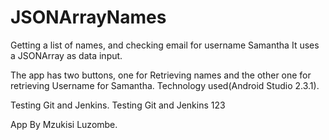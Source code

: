 # JSONArrayNames
Getting a list of names, and checking email for username Samantha
It uses a JSONArray as data input.

The app has two buttons, one for Retrieving names and the other one for retrieving Username for Samantha.
Technology used(Android Studio 2.3.1).

Testing Git and Jenkins.
Testing Git and Jenkins 123

App By Mzukisi Luzombe.
